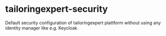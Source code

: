 # tailoringexpert-security

Default security configuration of tailoringexpert plattform without using any identity manager like e.g. Keycloak.

